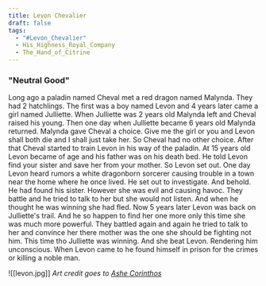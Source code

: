 ```yaml
---
title: Levon Chevalier
draft: false
tags:
  - "#Levon_Chevalier"
  - His_Highness_Royal_Company
  - The_Hand_of_Citrine
---
```


### "Neutral Good"

Long ago a paladin named Cheval met a red dragon named Malynda. They had 2 hatchlings. The first was a boy named Levon and 4 years later came a girl named Julliette. When Julliette was 2 years old Malynda left and Cheval raised his young. Then one day when Julliette became 6 years old Malynda returned. Malynda gave Cheval a choice. Give me the girl or you and Levon shall both die and I shall just take her. So Cheval had no other choice. After that Cheval started to train Levon in his way of the paladin. At 15 years old Levon became of age and his father was on his death bed. He told Levon find your sister and save her from your mother. So Levon set out. One day Levon heard rumors a white dragonborn sorcerer causing trouble in a town near the home where he once lived. He set out to investigate. And behold. He had found his sister. However she was evil and causing havoc. They battle and he tried to talk to her but she would not listen. And when he thought he was winning she had fled. Now 5 years later Levon was back on Julliette's trail. And he so happen to find her one more only this time she was much more powerful. They battled again and again he tried to talk to her and convince her there mother was the one she should be fighting not him. This time tho Julliette was winning. And she beat Levon. Rendering him unconscious. When Levon came to he found himself in prison for the crimes or killing a noble man.

![[levon.jpg]]
*Art credit goes to [Ashe Corinthos](https://www.fanfiction.net/u/5013994/Ashe-Corinthos)*